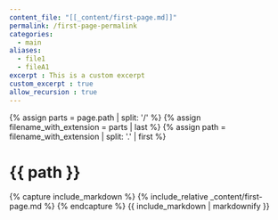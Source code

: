 ```yaml
---
content_file: "[[_content/first-page.md]]"
permalink: /first-page-permalink
categories:
  - main
aliases: 
  - file1
  - fileA1
excerpt : This is a custom excerpt
custom_excerpt : true
allow_recursion : true  
---
```

{% assign parts = page.path | split: '/' %}
{% assign filename_with_extension = parts | last %}
{% assign path = filename_with_extension | split: '.' | first %}
<h1>{{ path }}</h1>

{% capture include_markdown %}
{% include_relative _content/first-page.md %}
{% endcapture %}
{{ include_markdown | markdownify }}